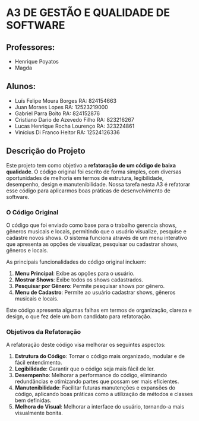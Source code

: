 # A3 DE GESTÃO E QUALIDADE DE SOFTWARE

## Professores:
- Henrique Poyatos
- Magda

## Alunos:
- Luís Felipe Moura Borges RA: 824154663
- Juan Moraes Lopes RA: 12523219000
- Gabriel Parra Boito RA: 824152876
- Cristiano Dario de Azevedo Filho RA: 823216267
- Lucas Henrique Rocha Lourenço RA: 323224861
- Vinícius Di Franco Heitor RA: 12524126336

## Descrição do Projeto

Este projeto tem como objetivo a **refatoração de um código de baixa qualidade**. O código original foi escrito de forma simples, com diversas oportunidades de melhoria em termos de estrutura, legibilidade, desempenho, design e manutenibilidade. Nossa tarefa nesta A3 é refatorar esse código para aplicarmos boas práticas de desenvolvimento de software.

### O Código Original

O código que foi enviado como base para o trabalho gerencia shows, gêneros musicais e locais, permitindo que o usuário visualize, pesquise e cadastre novos shows. O sistema funciona através de um menu interativo que apresenta as opções de visualizar, pesquisar ou cadastrar shows, gêneros e locais.

As principais funcionalidades do código original incluem:

1. **Menu Principal**: Exibe as opções para o usuário.
2. **Mostrar Shows**: Exibe todos os shows cadastrados.
3. **Pesquisar por Gênero**: Permite pesquisar shows por gênero.
4. **Menu de Cadastro**: Permite ao usuário cadastrar shows, gêneros musicais e locais.

Este código apresenta algumas falhas em termos de organização, clareza e design, o que fez dele um bom candidato para refatoração.

### Objetivos da Refatoração

A refatoração deste código visa melhorar os seguintes aspectos:

1. **Estrutura do Código**: Tornar o código mais organizado, modular e de fácil entendimento.
2. **Legibilidade**: Garantir que o código seja mais fácil de ler.
3. **Desempenho**: Melhorar a performance do código, eliminando redundâncias e otimizando partes que possam ser mais eficientes.
4. **Manutenibilidade**: Facilitar futuras manutenções e expansões do código, aplicando boas práticas como a utilização de métodos e classes bem definidas.
5. **Melhora do Visual**: Melhorar a interface do usuário, tornando-a mais visualmente bonita.
